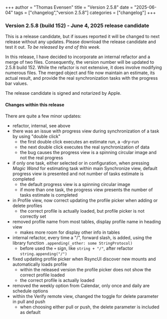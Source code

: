 +++
author = "Thomas Evensen"
title = "Version 2.5.8"
date = "2025-06-04"
tags = ["changelog","version 2.5.8"]
categories = ["changelog"]
+++

### Version 2.5.8 (build 152) - June 4, 2025  release candidate

This is a release candidate, but if issues reported it will be changed to next release without any updates. Please download the release candidate and test it out. *To be released by end of this week.* 

In this release, I have decided to incorporate an internal refactor and a merge of two files. Consequently, the version number will be updated to 2.5.8 build 152. While the refactor is not extensive, it does involve modifying numerous files. The merged object and file now maintain an estimate, its actual result, and provide the real synchronization tasks with the progress bar values.

The release candidate is signed and notarized by Apple.

#### Changes within this release

There are quite a few minor updates:

- refactor, internal, see above
- there was an issue with progress view during synchronization of a task by using "double click"
    - the first double click executes an estimate run, a -dry-run
    - the next double click executes the real synchronization of data
    - the bug causes the progress view is a spinning circular image and not the real progress
- if only one task, either selected or in configuration, when pressing *Magic Wand* for estimating task  within main Synchronize view, default progress view is presented and not number of tasks estimate is completed
    - the default progress view is a spinning circular image
    - if more than one task, the progress view presents the number of tasks estimate is completed
- in Profile view, now correct updating the profile picker when adding or delete profiles
    - the correct profile is actually loaded, but profile picker is not correctly set
- removed profile name from most tables, display profile name in heading view
    - makes more room for display other info in tables
- internal refactor, every time a "/", forward slash, is added, using the library function `.appending(_other: some StringProtocol)`
    - before used the `+` sign, like `string + "/"`, after refactor  `string.appending("/")`
- fixed updating profile picker when RsyncUI discover new mounts and automatically loads profile
    - within the released version the profile picker does not show the correct profile loaded
    - the correct profile is actually loaded
- removed the weekly option from Calendar, only once and daily are schedule options
- within the Verify remote view, changed the toggle for delete parameter in pull and push
    - when choosing either pull or push, the delete parameter is included as default
